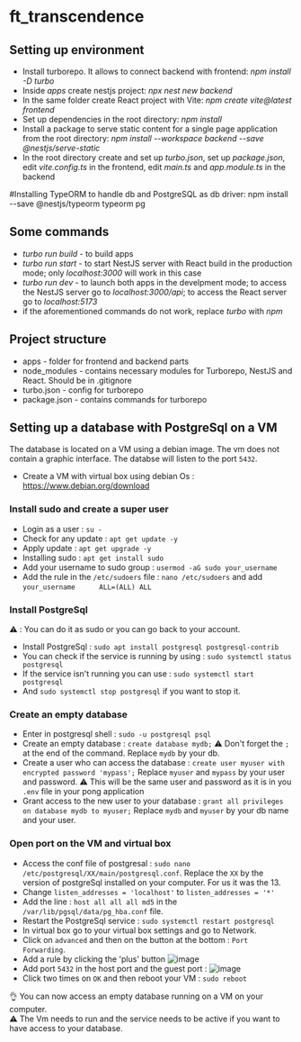 # ft_transcendence

## Setting up environment
* Install turborepo. It allows to connect backend with frontend: *npm install -D turbo*
* Inside *apps* create nestjs project: *npx nest new backend*
* In the same folder create React project with Vite: *npm create vite@latest frontend*
* Set up dependencies in the root directory: *npm install*
* Install a package to serve static content for a single page application from the root directory: *npm install --workspace backend --save @nestjs/serve-static*
* In the root directory create and set up *turbo.json*, set up *package.json*, edit *vite.config.ts* in the frontend, edit *main.ts* and *app.module.ts* in the backend

#Installing TypeORM to handle db and PostgreSQL as db driver: npm install --save @nestjs/typeorm typeorm pg

## Some commands
* *turbo run build* - to build apps
* *turbo run start* - to start NestJS server with React build in the production mode; only *localhost:3000* will work in this case
* *turbo run dev* - to launch both apps in the develpment mode; to access the NestJS server go to *localhost:3000/api*; to access the React server go to *localhost:5173*
* if the aforementioned commands do not work, replace *turbo* with *npm*

## Project structure
* apps - folder for frontend and backend parts
* node_modules - contains necessary modules for Turborepo, NestJS and React. Should be in .gitignore
* turbo.json - config for turborepo
* package.json - contains commands for turborepo


## Setting up a database with PostgreSql on a VM

The database is located on a VM using a debian image. The vm does not contain a graphic interface.
The databse will listen to the port `5432`.

*  Create a VM with virtual box using debian Os : https://www.debian.org/download

### Install sudo and create a super user
* Login as a user : `su -`
* Check for any update : `apt get update -y`
* Apply update : `apt get upgrade -y`
* Installing sudo : `apt get install sudo`
* Add your username to sudo group : `usermod -aG sudo your_username`
* Add the rule in the `/etc/sudoers` file : `nano /etc/sudoers` and add `your_username  	ALL=(ALL) ALL`

### Install PostgreSql
⚠️ : You can do it as sudo or you can go back to your account.
* Install PostgreSql : `sudo apt install postgresql postgresql-contrib`
* You can check if the service is running by using : `sudo systemctl status postgresql`
* If the service isn't running you can use : `sudo systemctl start postgresql`
* And `sudo systemctl stop postgresql` if you want to stop it.

### Create an empty database
* Enter in postgresql shell : `sudo -u postgresql psql`
* Create an empty database : `create database mydb;` ⚠️ Don't forget the `;` at the end of the command. Replace `mydb` by your db.
* Create a user who can access the database : `create user myuser with encrypted password 'mypass';` Replace `myuser` and `mypass` by your user and password.
  ⚠️ This will be the same user and password as it is in you `.env` file in your pong application
* Grant access to the new user to your database : `grant all privileges on database mydb to myuser;` Replace `mydb` and `myuser` by your db name and your user.

### Open port on the VM and virtual box
* Access the conf file of postgresal : `sudo nano /etc/postgresql/XX/main/postgresql.conf`. Replace the `XX` by the version of postgreSql installed on your computer. For us it was the 13.
* Change `listen_addresses = 'localhost'` to `listen_addresses = '*'`
* Add the line : `host all all all md5` in the `/var/lib/pgsql/data/pg_hba.conf` file.
* Restart the PostgreSql service : `sudo systemctl restart postgresql`
* In virtual box go to your virtual box settings and go to Network.
* Click on `advanced` and then on the button at the bottom : `Port Forwarding`.
* Add a rule by clicking the 'plus' button ![image](https://github.com/baltsaros/ft_transcendence/assets/107465256/35b765d5-565d-4eeb-935f-b35345b47009)
* Add port `5432` in the host port and the guest port : ![image](https://github.com/baltsaros/ft_transcendence/assets/107465256/12410f2d-a5ec-43a3-8efd-07e0379ed4a6)
* Click two times on `OK` and then reboot your VM : `sudo reboot`

👌 You can now access an empty database running on a VM on your computer.  
⚠️ The Vm needs to run and the service needs to be active if you want to have access to your database.




